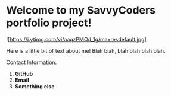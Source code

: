 # Welcome to my SavvyCoders portfolio project!



![https://i.ytimg.com/vi/aaqzPMOd_1g/maxresdefault.jpg]



Here is a little bit of text about me!
Blah blah, blah blah blah blah.


Contact Information:
1. **GitHub**
2. **Email**
3. **Something else**


